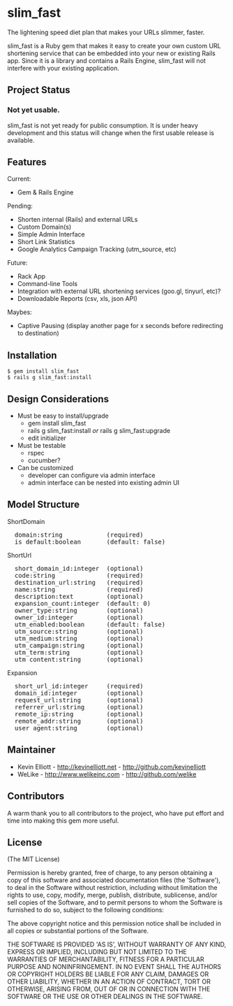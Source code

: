 slim_fast
=========

The lightening speed diet plan that makes your URLs slimmer, faster.

slim_fast is a Ruby gem that makes it easy to create your own custom URL shortening service that can be embedded into your new or existing Rails app. Since it is a library and contains a Rails Engine, slim_fast will not interfere with your existing application.

Project Status
--------------

### Not yet usable.

slim_fast is not yet ready for public consumption. It is under heavy development and this status will change when the first usable release is available.

Features
--------

Current:

* Gem & Rails Engine

Pending:

* Shorten internal (Rails) and external URLs
* Custom Domain(s)
* Simple Admin Interface
* Short Link Statistics
* Google Analytics Campaign Tracking (utm_source, etc)

Future:

* Rack App
* Command-line Tools
* Integration with external URL shortening services (goo.gl, tinyurl, etc)?
* Downloadable Reports (csv, xls, json API)

Maybes:

* Captive Pausing (display another page for x seconds before redirecting to destination)

Installation
------------

```shell
$ gem install slim_fast
$ rails g slim_fast:install
```

Design Considerations
---------------------

* Must be easy to install/upgrade
  * gem install slim_fast
  * rails g slim_fast:install *or* rails g slim_fast:upgrade
  * edit initializer
* Must be testable
  * rspec
  * cucumber?
* Can be customized
  * developer can configure via admin interface
  * admin interface can be nested into existing admin UI

Model Structure
---------------

ShortDomain
<pre>
  domain:string            (required)
  is_default:boolean       (default: false)
</pre>

ShortUrl
<pre>
  short_domain_id:integer  (optional)
  code:string              (required)
  destination_url:string   (required)
  name:string              (required)
  description:text         (optional)
  expansion_count:integer  (default: 0)
  owner_type:string        (optional)
  owner_id:integer         (optional)
  utm_enabled:boolean      (default: false)
  utm_source:string        (optional)
  utm_medium:string        (optional)
  utm_campaign:string      (optional)
  utm_term:string          (optional)
  utm_content:string       (optional)
</pre>

Expansion
<pre>
  short_url_id:integer     (required)
  domain_id:integer        (optional)
  request_url:string       (optional)
  referrer_url:string      (optional)
  remote_ip:string         (optional)
  remote_addr:string       (optional)
  user_agent:string        (optional)
</pre>

Maintainer
----------

* Kevin Elliott - http://kevinelliott.net - http://github.com/kevinelliott
* WeLike - http://www.welikeinc.com - http://github.com/welike

Contributors
------------

A warm thank you to all contributors to the project, who have put effort and time into making this gem more useful.

License
-------

(The MIT License)

Permission is hereby granted, free of charge, to any person obtaining
a copy of this software and associated documentation files (the
'Software'), to deal in the Software without restriction, including
without limitation the rights to use, copy, modify, merge, publish,
distribute, sublicense, and/or sell copies of the Software, and to
permit persons to whom the Software is furnished to do so, subject to
the following conditions:

The above copyright notice and this permission notice shall be
included in all copies or substantial portions of the Software.

THE SOFTWARE IS PROVIDED 'AS IS', WITHOUT WARRANTY OF ANY KIND,
EXPRESS OR IMPLIED, INCLUDING BUT NOT LIMITED TO THE WARRANTIES OF
MERCHANTABILITY, FITNESS FOR A PARTICULAR PURPOSE AND NONINFRINGEMENT.
IN NO EVENT SHALL THE AUTHORS OR COPYRIGHT HOLDERS BE LIABLE FOR ANY
CLAIM, DAMAGES OR OTHER LIABILITY, WHETHER IN AN ACTION OF CONTRACT,
TORT OR OTHERWISE, ARISING FROM, OUT OF OR IN CONNECTION WITH THE
SOFTWARE OR THE USE OR OTHER DEALINGS IN THE SOFTWARE.